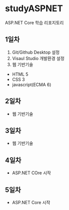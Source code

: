 # studyASPNET
ASP.NET Core 학습 리포지토리

## 1일차
1. Git/Github Desktop 설정
2. Visaul Studio 개발환경 설정
3. 웹 기반기술
  - HTML 5
  - CSS 3
  - javascript(ECMA 6)
  
## 2일차
- 웹 기반기술

## 3일차
- 웹 기반기술

## 4일차
- ASP.NET COre 시작

## 5일차
- ASP.NET Core 시작